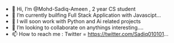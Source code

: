 - 👋 Hi, I’m @Mohd-Sadiq-Ameen , 2 year CS student
- 🌱 I’m currently builfing Full Stack Application with Javascipt...
- 🔮 I will soon work with Python and Ai related projects
- 💞️ I’m looking to collaborate on anythings interesting....
- 📫 How to reach me : Twitter = https://twitter.com/Sadiq010101...

<!---
Mohd-Sadiq-Ameen/Mohd-Sadiq-Ameen is a ✨ special ✨ repository because its `README.md` (this file) appears on your GitHub profile.
You can click the Preview link to take a look at your changes.
--->

